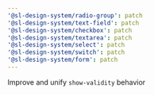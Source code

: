 ```yaml
---
'@sl-design-system/radio-group': patch
'@sl-design-system/text-field': patch
'@sl-design-system/checkbox': patch
'@sl-design-system/textarea': patch
'@sl-design-system/select': patch
'@sl-design-system/switch': patch
'@sl-design-system/form': patch
---
```


Improve and unify `show-validity` behavior
